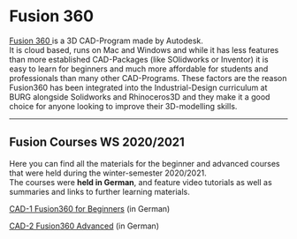 
# Fusion 360

[ Fusion 360 ](https://www.autodesk.de/products/fusion-360/overview) is a 3D CAD-Program made by Autodesk.  
It is cloud based, runs on Mac and Windows and while it has less features than more established CAD-Packages (like SOlidworks or Inventor) it is easy to learn for beginners and much more affordable for students and professionals than many other CAD-Programs. These factors are the reason Fusion360 has been integrated into the Industrial-Design curriculum at BURG alongside Solidworks and Rhinoceros3D and they make it a good choice for anyone looking to improve their 3D-modelling skills.  

-----

## Fusion Courses WS 2020/2021

Here you can find all the materials for the beginner and advanced courses that were held during the winter-semester 2020/2021.  
The courses were **held in German**, and feature video tutorials as well as summaries and links to further learning materials.  

[CAD-1 Fusion360 for Beginners](fusion360course/CAD1-beginner.md) (in German)  

[CAD-2 Fusion360 Advanced](fusion360course/CAD2-advanced.md) (in German)  
